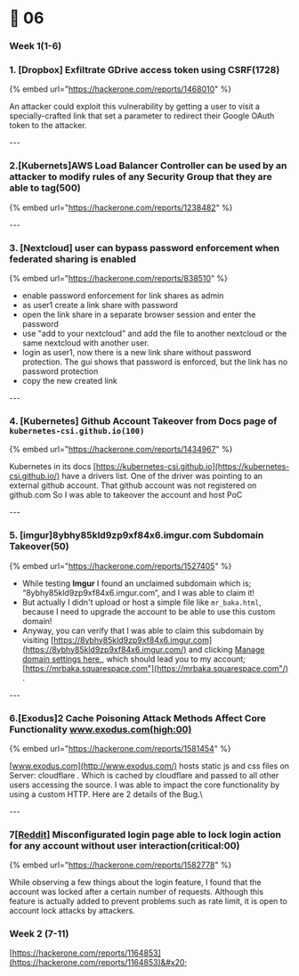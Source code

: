 # 🤏 06

### Week 1(1-6)

### 1. \[Dropbox] Exfiltrate GDrive access token using CSRF(1728)

{% embed url="https://hackerone.com/reports/1468010" %}

An attacker could exploit this vulnerability by getting a user to visit a specially-crafted link that set a parameter to redirect their Google OAuth token to the attacker.

\---

### 2.\[Kubernets]AWS Load Balancer Controller can be used by an attacker to modify rules of any Security Group that they are able to tag(500)

{% embed url="https://hackerone.com/reports/1238482" %}

\---

### 3. \[Nextcloud] user can bypass password enforcement when federated sharing is enabled

{% embed url="https://hackerone.com/reports/838510" %}

* enable password enforcement for link shares as admin
* as user1 create a link share with password
* open the link share in a separate browser session and enter the password
* use "add to your nextcloud" and add the file to another nextcloud or the same nextcloud with another user.
* login as user1, now there is a new link share without password protection. The gui shows that password is enforced, but the link has no password protection
* copy the new created link

\---

### 4. \[Kubernetes] Github Account Takeover from Docs page of `kubernetes-csi.github.io(100)`

{% embed url="https://hackerone.com/reports/1434967" %}

Kubernetes in its docs [https://kubernetes-csi.github.io](https://kubernetes-csi.github.io/) have a drivers list. One of the driver was pointing to an external github account. That github account was not registered on github.com So I was able to takeover the account and host PoC

\---

### 5. \[imgur]8ybhy85kld9zp9xf84x6.imgur.com Subdomain Takeover(50)

{% embed url="https://hackerone.com/reports/1527405" %}

* While testing **Imgur** I found an unclaimed subdomain which is; “8ybhy85kld9zp9xf84x6.imgur.com”, and I was able to claim it!
* But actually I didn't upload or host a simple file like `mr_baka.html`, because I need to upgrade the account to be able to use this custom domain!
* Anyway, you can verify that I was able to claim this subdomain by visiting [https://8ybhy85kld9zp9xf84x6.imgur.com](https://8ybhy85kld9zp9xf84x6.imgur.com/) and clicking [Manage domain settings here.](https://mrbaka.squarespace.com/config#/settings/domains), which should lead you to my account; [https://mrbaka.squarespace.com"](https://mrbaka.squarespace.com"/) .

\---



### 6.\[Exodus]2 Cache Poisoning Attack Methods Affect Core Functionality www.exodus.com(high:00)

{% embed url="https://hackerone.com/reports/1581454" %}

[www.exodus.com](http://www.exodus.com/) hosts static js and css files on Server: cloudflare . Which is cached by cloudflare and passed to all other users accessing the source. I was able to impact the core functionality by using a custom HTTP. Here are 2 details of the Bug.\


\---

### 7\[[**Reddit**](https://hackerone.com/reddit)] Misconfigurated login page able to lock login action for any account without user interaction(critical:00)

{% embed url="https://hackerone.com/reports/1582778" %}

While observing a few things about the login feature, I found that the account was locked after a certain number of requests. Although this feature is actually added to prevent problems such as rate limit, it is open to account lock attacks by attackers.



### Week 2 (7-11)

[https://hackerone.com/reports/1164853](https://hackerone.com/reports/1164853)&#x20;
